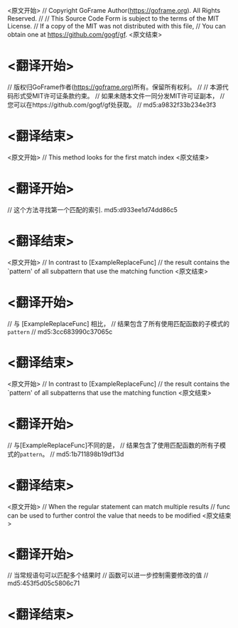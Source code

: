 
<原文开始>
// Copyright GoFrame Author(https://goframe.org). All Rights Reserved.
//
// This Source Code Form is subject to the terms of the MIT License.
// If a copy of the MIT was not distributed with this file,
// You can obtain one at https://github.com/gogf/gf.
<原文结束>

# <翻译开始>
// 版权归GoFrame作者(https://goframe.org)所有。保留所有权利。
//
// 本源代码形式受MIT许可证条款约束。
// 如果未随本文件一同分发MIT许可证副本，
// 您可以在https://github.com/gogf/gf处获取。
// md5:a9832f33b234e3f3
# <翻译结束>


<原文开始>
// This method looks for the first match index
<原文结束>

# <翻译开始>
// 这个方法寻找第一个匹配的索引. md5:d933ee1d74dd86c5
# <翻译结束>


<原文开始>
	// In contrast to [ExampleReplaceFunc]
	// the result contains the `pattern' of all subpattern that use the matching function
<原文结束>

# <翻译开始>
// 与 [ExampleReplaceFunc] 相比，
// 结果包含了所有使用匹配函数的子模式的`pattern`
// md5:3cc683990c37065c
# <翻译结束>


<原文开始>
	// In contrast to [ExampleReplaceFunc]
	// the result contains the `pattern' of all subpatterns that use the matching function
<原文结束>

# <翻译开始>
// 与[ExampleReplaceFunc]不同的是，
// 结果包含了使用匹配函数的所有子模式的`pattern`。
// md5:1b711898b19df13d
# <翻译结束>


<原文开始>
	// When the regular statement can match multiple results
	// func can be used to further control the value that needs to be modified
<原文结束>

# <翻译开始>
// 当常规语句可以匹配多个结果时
// 函数可以进一步控制需要修改的值
// md5:453f5d05c5806c71
# <翻译结束>


